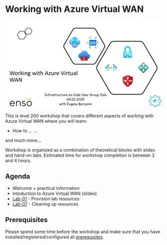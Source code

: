 # Working with Azure Virtual WAN

![logo](assets/images/logo.png)

This is level 200 workshop that covers different aspects of working with Azure Virtual WAN where you will learn:

- How to ...
...

and much more...

Workshop is organized as a combination of theoretical blocks with slides and hand-on labs. Estimated time for workshop completion is between 3 and 4 hours.

## Agenda

- Welcome + practical information
- Intoduction to Azure Virtual WAN (slides)
- [Lab-01](labs/lab-01/index.md) - Provision lab resources
- [Lab-07](labs/lab-07/index.md) - Cleaning up resources

## Prerequisites

Please spend some time before the workshop and make sure that you have installed/registered/configured all [prerequisites](./prerequisites.md).